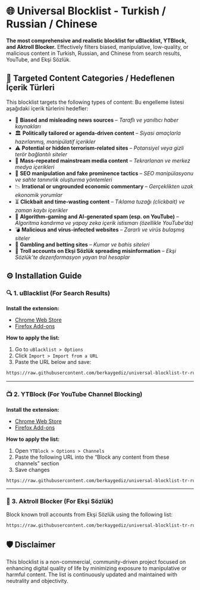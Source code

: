 # 🌐 **Universal Blocklist - Turkish / Russian / Chinese**

**The most comprehensive and realistic blocklist for uBlacklist, YTBlock, and Aktroll Blocker.**
Effectively filters biased, manipulative, low-quality, or malicious content in Turkish, Russian, and Chinese from search results, YouTube, and Ekşi Sözlük.

## 📂 **Targeted Content Categories / Hedeflenen İçerik Türleri**

This blocklist targets the following types of content:
Bu engelleme listesi aşağıdaki içerik türlerini hedefler:

* 📰 **Biased and misleading news sources** – *Taraflı ve yanıltıcı haber kaynakları*
* 🏛️ **Politically tailored or agenda-driven content** – *Siyasi amaçlarla hazırlanmış, manipülatif içerikler*
* ⚠️ **Potential or hidden terrorism-related sites** – *Potansiyel veya gizli terör bağlantılı siteler*
* 🔁 **Mass-repeated mainstream media content** – *Tekrarlanan ve merkez medya içerikleri*
* 🎯 **SEO manipulation and fake prominence tactics** – *SEO manipülasyonu ve sahte tanınırlık oluşturma yöntemleri*
* 📉 **Irrational or ungrounded economic commentary** – *Gerçeklikten uzak ekonomik yorumlar*
* ⏳ **Clickbait and time-wasting content** – *Tıklama tuzağı (clickbait) ve zaman kaybı içerikler*
* 🤖 **Algorithm-gaming and AI-generated spam (esp. on YouTube)** – *Algoritma kandırma ve yapay zeka içerik istismarı (özellikle YouTube’da)*
* 💣 **Malicious and virus-infected websites** – *Zararlı ve virüs bulaşmış siteler*
* 🎰 **Gambling and betting sites** – *Kumar ve bahis siteleri*
* 🧵 **Troll accounts on Ekşi Sözlük spreading misinformation** – *Ekşi Sözlük’te dezenformasyon yayan trol hesaplar*

## ⚙️ **Installation Guide**

### 🔍 **1. uBlacklist (For Search Results)**

**Install the extension:**

* [Chrome Web Store](https://chromewebstore.google.com/detail/ublacklist/pncfbmialoiaghdehhbnbhkkgmjanfhe)
* [Firefox Add-ons](https://addons.mozilla.org/en-US/firefox/addon/ublacklist/)

**How to apply the list:**

1. Go to `uBlacklist > Options`
2. Click `Import > Import from a URL`
3. Paste the URL below and save:

```bash
https://raw.githubusercontent.com/berkaygediz/universal-blocklist-tr-ru-cn/main/uBlacklist.txt
```

---

### 📺 **2. YTBlock (For YouTube Channel Blocking)**

**Install the extension:**

* [Chrome Web Store](https://chromewebstore.google.com/detail/ytblock-block-any-content/nedcanggplmbbgmlpcjiafgjcpdimpea)
* [Firefox Add-ons](https://addons.mozilla.org/en-US/firefox/addon/yt-block/)

**How to apply the list:**

1. Open `YTBlock > Options > Channels`
2. Paste the following URL into the “Block any content from these channels” section
3. Save changes

```bash
https://raw.githubusercontent.com/berkaygediz/universal-blocklist-tr-ru-cn/main/ytblock-channels.txt
```

---

### 🧱 **3. Aktroll Blocker (For Ekşi Sözlük)**

Block known troll accounts from Ekşi Sözlük using the following list:

```bash
https://raw.githubusercontent.com/berkaygediz/universal-blocklist-tr-ru-cn/main/eksisozluk-aktroll-blocker-list.txt
```

## 🛡️ **Disclaimer**

This blocklist is a non-commercial, community-driven project focused on enhancing digital quality of life by minimizing exposure to manipulative or harmful content. The list is continuously updated and maintained with neutrality and objectivity.
